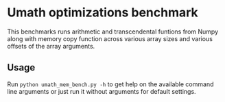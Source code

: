 # Umath optimizations benchmark
This benchmarks runs arithmetic and transcendental funtions from Numpy along with memory copy function
across various array sizes and various offsets of the array arguments.

## Usage
Run `python umath_mem_bench.py -h` to get help on the available command line arguments or just run it
without arguments for default settings.
